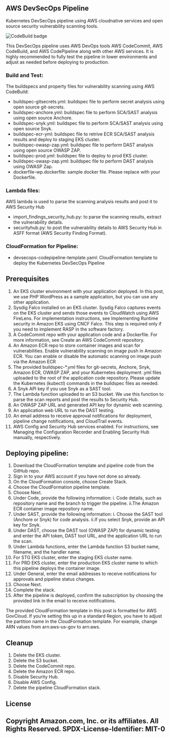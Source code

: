 ## AWS DevSecOps Pipeline

Kubernetes DevSecOps pipeline using AWS cloudnative services and open source security vulnerability scanning tools.

![CodeBuild badge](https://codebuild.us-west-2.amazonaws.com/badges?uuid=eyJlbmNyeXB0ZWREYXRhIjoieDJkVmY0VXl2bVRjaFdBYkRzZExTNS9ZTUZVQXE4Sy9GMkh1dk1sOE54VkJKcEowOGdXcnJiZDlGL1RGeXJGUmR5UHlWT1psaks2N1dKbk5qUSt6L1BnPSIsIml2UGFyYW1ldGVyU3BlYyI6InhST3ZVeEZ6bkxLWC9IZG4iLCJtYXRlcmlhbFNldFNlcmlhbCI6MX0%3D&branch=master)

This DevSecOps pipeline uses AWS DevOps tools AWS CodeCommit, AWS CodeBuild, and AWS CodePipeline along with other AWS services.  It is highly recommended to fully test the pipeline in lower environments and adjust as needed before deploying to production.

### Build and Test: 

The buildspecs and property files for vulnerability scanning using AWS CodeBuild:
* buildspec-gitsecrets.yml: buildspec file to perform secret analysis using open source git-secrets.
* buildspec-anchore.yml: buildspec file to perform SCA/SAST analysis using open source Anchore.
* buildspec-snyk.yml: buildspec file to perform SCA/SAST analysis using open source Snyk.
* buildspec-ecr-yml: buildspec file to retrive ECR SCA/SAST analysis results and deploy to staging EKS cluster.
* buildspec-owasp-zap.yml: buildspec file to perform DAST analysis using open source OWASP ZAP.
* buildspec-prod.yml: buildspec file to deploy to prod EKS cluster.
* buildspec-owasp-zap.yml: buildspec file to perform DAST analysis using OWASP Zap.
* dockerfile-wp.dockerfile: sample docker file. Please replace with your Dockerfile.

### Lambda files:

AWS lambda is used to parse the scanning analysis results and post it to AWS Security Hub
* import_findings_security_hub.py: to parse the scanning results, extract the vulnerability details.
* securityhub.py: to post the vulnerability details to AWS Security Hub in ASFF format (AWS Security Finding Format).

### CloudFormation for Pipeline:

* devsecops-codepipeline-template.yaml: CloudFormation template to deploy the Kubernetes DevSecOps Pipeline 

## Prerequisites

1. An EKS cluster environment with your application deployed. In this post, we use PHP WordPress as a sample application, but you can use any other application.
2. Sysdig Falco installed on an EKS cluster. Sysdig Falco captures events on the EKS cluster and sends those events to CloudWatch using AWS FireLens. For implementation instructions, see Implementing Runtime security in Amazon EKS using CNCF Falco. This step is required only if you need to implement RASP in the software factory.
3. A CodeCommit repo with your application code and a Dockerfile. For more information, see Create an AWS CodeCommit repository.
4. An Amazon ECR repo to store container images and scan for vulnerabilities. Enable vulnerability scanning on image push in Amazon ECR. You can enable or disable the automatic scanning on image push via the Amazon ECR
5. The provided buildspec-*.yml files for git-secrets, Anchore, Snyk, Amazon ECR, OWASP ZAP, and your Kubernetes deployment .yml files uploaded to the root of the application code repository. Please update the Kubernetes (kubectl) commands in the buildspec files as needed.
6. A Snyk API key if you use Snyk as a SAST tool.
7. The Lambda function uploaded to an S3 bucket. We use this function to parse the scan reports and post the results to Security Hub.
8. An OWASP ZAP URL and generated API key for dynamic web scanning.
9. An application web URL to run the DAST testing.
10. An email address to receive approval notifications for deployment, pipeline change notifications, and CloudTrail events.
11. AWS Config and Security Hub services enabled. For instructions, see Managing the Configuration Recorder and Enabling Security Hub manually, respectively.

## Deploying pipeline:

1. Download the CloudFormation template and pipeline code from the GitHub repo.
2. Sign in to your AWS account if you have not done so already. 
3. On the CloudFormation console, choose Create Stack. 
4. Choose the CloudFormation pipeline template. 
5. Choose Next.
6. Under Code, provide the following information:
   i. Code details, such as repository name and the branch to trigger the pipeline.
   ii.The Amazon ECR container image repository name.
7. Under SAST, provide the following information:
   i. Choose the SAST tool (Anchore or Snyk) for code analysis.
   ii.If you select Snyk, provide an API key for Snyk.
8. Under DAST, choose the DAST tool (OWASP ZAP) for dynamic testing and enter the API token, DAST tool URL, and the application URL to run the scan.
9. Under Lambda functions, enter the Lambda function S3 bucket name, filename, and the handler name.
10. For STG EKS cluster, enter the staging EKS cluster name. 
11.	For PRD EKS cluster, enter the production EKS cluster name to which this pipeline deploys the container image. 
12.	Under General, enter the email addresses to receive notifications for approvals and pipeline status changes. 
13.	Choose Next.
14.	Complete the stack.
15.	After the pipeline is deployed, confirm the subscription by choosing the provided link in the email to receive notifications.

The provided CloudFormation template in this post is formatted for AWS GovCloud. If you’re setting this up in a standard Region, you have to adjust the partition name in the CloudFormation template. For example, change ARN values from arn:aws-us-gov to arn:aws. 

## Cleanup

1. Delete the EKS cluster.
2. Delete the S3 bucket.
3. Delete the CodeCommit repo.
4. Delete the Amazon ECR repo.
5. Disable Security Hub.
6. Disable AWS Config.
7. Delete the pipeline CloudFormation stack.

## License

Copyright Amazon.com, Inc. or its affiliates. All Rights Reserved.
SPDX-License-Identifier: MIT-0
---